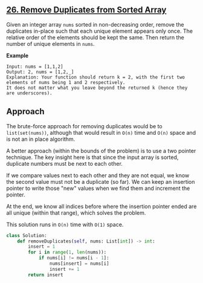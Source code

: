 ## [26. Remove Duplicates from Sorted Array](https://leetcode.com/problems/remove-duplicates-from-sorted-array/description/?envType=problem-list-v2&envId=r27zde7r)

Given an integer array `nums` sorted in non-decreasing order, remove the duplicates in-place such that each unique element appears only once. The relative order of the elements should be kept the same. Then return the number of unique elements in `nums`.

**Example**

```
Input: nums = [1,1,2]
Output: 2, nums = [1,2,_]
Explanation: Your function should return k = 2, with the first two elements of nums being 1 and 2 respectively.
It does not matter what you leave beyond the returned k (hence they are underscores).
```

## Approach

The brute-force approach for removing duplicates would be to `list(set(nums))`, although that would result in `O(n)` time and `O(n)` space and is not an in place algorithm.

A better approach (within the bounds of the problem) is to use a two pointer technique. The key insight here is that since the input array is sorted, duplicate numbers must be next to each other.

If we compare values next to each other and they are not equal, we know the second value must not be a duplicate (so far). We can keep an insertion pointer to write those "new" values when we find them and increment the pointer.

At the end, we know all indices before where the insertion pointer ended are all unique (within that range), which solves the problem.

This solution runs in `O(n)` time with `O(1)` space.

```python
class Solution:
    def removeDuplicates(self, nums: List[int]) -> int:
        insert = 1
        for i in range(1, len(nums)):
            if nums[i] != nums[i - 1]:
                nums[insert] = nums[i]
                insert += 1
        return insert
```
